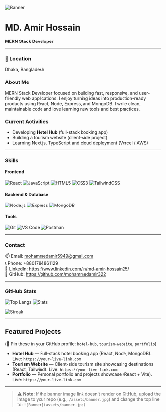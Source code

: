 
<!-- Banner Image -->




![Banner](https://i.ibb.co.com/fVGHk0d6/1754651695936.jpg)

# MD. Amir Hossain  
**MERN Stack Developer**

---

### 📍 Location
Dhaka, Bangladesh

### About Me
MERN Stack Developer focused on building fast, responsive, and user-friendly web applications. I enjoy turning ideas into production-ready products using React, Node, Express, and MongoDB. I write clean, maintainable code and love learning new tools and best practices.

### Current Activities
- Developing **Hotel Hub** (full-stack booking app)  
- Building a tourism website (client-side project)  
- Learning Next.js, TypeScript and cloud deployment (Vercel / AWS)

---

### Skills

#### Frontend
![React](https://img.shields.io/badge/-React-20232A?style=flat&logo=react) 
![JavaScript](https://img.shields.io/badge/-JavaScript-F7DF1E?style=flat&logo=javascript&logoColor=black) 
![HTML5](https://img.shields.io/badge/-HTML5-E34F26?style=flat&logo=html5) 
![CSS3](https://img.shields.io/badge/-CSS3-1572B6?style=flat&logo=css3) 
![TailwindCSS](https://img.shields.io/badge/-Tailwind-06B6D4?style=flat&logo=tailwind-css)

#### Backend & Database
![Node.js](https://img.shields.io/badge/-Node.js-339933?style=flat&logo=node.js) 
![Express](https://img.shields.io/badge/-Express-000000?style=flat&logo=express) 
![MongoDB](https://img.shields.io/badge/-MongoDB-47A248?style=flat&logo=mongodb)

#### Tools
![Git](https://img.shields.io/badge/-Git-F05032?style=flat&logo=git) 
![VS Code](https://img.shields.io/badge/-VSCode-007ACC?style=flat&logo=visual-studio-code) 
![Postman](https://img.shields.io/badge/-Postman-FF6C37?style=flat&logo=postman)

---

### Contact
📫 Email: mohammedamir5949@gmail.com  
📞 Phone: +8801784861129  
🔗 LinkedIn: https://www.linkedin.com/in/md-amir-hossain25/  
🔗 GitHub: https://github.com/mohammedamir322

---

### GitHub Stats
![Top Langs](https://github-readme-stats.vercel.app/api/top-langs/?username=mohammedamir322&layout=compact)
![Stats](https://github-readme-stats.vercel.app/api?username=mohammedamir322&show_icons=true)

![Streak](https://github-readme-streak-stats.herokuapp.com/?user=mohammedamir322)

---

## Featured Projects
(📌 Pin these in your GitHub profile: `hotel-hub`, `tourism-website`, `portfolio`)

- **Hotel Hub** — Full-stack hotel booking app (React, Node, MongoDB). Live: `https://your-live-link.com`  
- **Tourism Website** — Client-side tourism site showcasing destinations (React, Tailwind). Live: `https://your-live-link.com`  
- **Portfolio** — Personal portfolio and projects showcase (React + Vite). Live: `https://your-live-link.com`

---

> ⚠️ **Note:** If the banner image link doesn’t render on GitHub, upload the image to your repo (e.g., `/assets/banner.jpg`) and change the top line to:
> `![Banner](assets/banner.jpg)`


